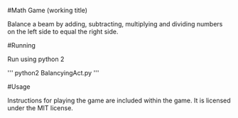 #Math Game (working title)

Balance a beam by adding, subtracting, multiplying and dividing numbers on the left side to equal the right side.

#Running

Run using python 2

'''
python2 BalancyingAct.py
'''

#Usage

Instructions for playing the game are included within the game. It is licensed under the MIT license.
